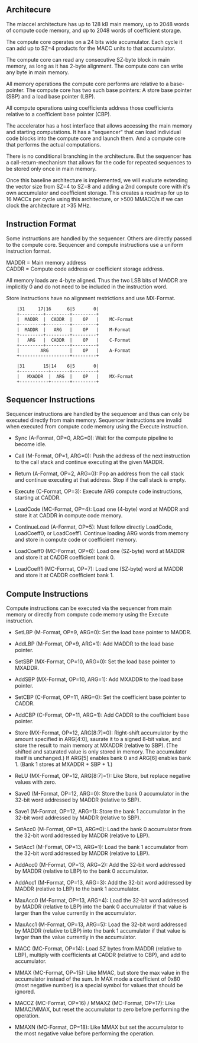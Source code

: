 Architecure
-----------

The mlaccel architecture has up to 128 kB main memory, up to 2048 words of
compute code memory, and up to 2048 words of coefficient storage.

The compute core operates on a 24 bits wide accumulator. Each cycle it can
add up to SZ=4 products for the MACC units to that accumulator.

The compute core can read any consecutive SZ-byte block in main memory, as long
as it has 2-byte alignment. The compute core can write any byte in main memory.

All memory operations the compute core performs are relative to a base-pointer.
The compute core has two such base pointers: A store base pointer (SBP) and a
load base pointer (LBP).

All compute operations using coefficients address those coefficients relative
to a coefficient base pointer (CBP).

The accelerator has a host interface that allows accessing the main memory and
starting computations. It has a "sequencer" that can load individual code
blocks into the compute core and launch them. And a compute core that performs
the actual computations.

There is no conditional branching in the architecture. But the sequencer has
a call-return-mechanism that allows for the code for repeated sequences to be
stored only once in main memory.

Once this baseline architecture is implemented, we will evaluate extending
the vector size from SZ=4 to SZ=8 and adding a 2nd compute core with it's own
accumulator and coefficient storage. This creates a roadmap for up to 16 MACCs
per cycle using this architecture, or >500 MMACC/s if we can clock the
architecture at >35 MHz.


Instruction Format
------------------

Some instructions are handled by the sequencer. Others are directly passed
to the compute core. Sequencer and compute instructions use a uniform instruction
format.

MADDR = Main memory address  
CADDR = Compute code address or coefficient storage address.

All memory loads are 4-byte aligned. Thus the two LSB bits of MADDR are
implicitly 0 and do not need to be included in the instruction word.

Store instructions have no alignment restrictions and use MX-Format.

```
    |31     17|16      6|5       0|
    +---------+---------+---------+
    |  MADDR  |  CADDR  |    OP   |    MC-Format
    +---------+---------+---------+
    |  MADDR  |   ARG   |    OP   |    M-Format
    +---------+---------+---------+
    |   ARG   |  CADDR  |    OP   |    C-Format
    +---------+---------+---------+
    |        ARG        |    OP   |    A-Format
    +-------------------+---------+

    |31       15|14    6|5       0|
    +-----------+-------+---------+
    |   MXADDR  |  ARG  |    OP   |    MX-Format
    +-----------+-------+---------+
```

Sequencer Instructions
----------------------

Sequencer instructions are handled by the sequencer and thus can only be executed
directly from main memory. Sequencer instructions are invalid when executed from
compute code memory using the Execute instruction.

- Sync (A-Format, OP=0, ARG=0): Wait for the compute pipeline to become idle.

- Call (M-Format, OP=1, ARG=0): Push the address of the next instruction to the call
stack and continue executing at the given MADDR.

- Return (A-Format, OP=2, ARG=0): Pop an address from the call stack and continue
executing at that address. Stop if the call stack is empty.

- Execute (C-Format, OP=3): Execute ARG compute code instructions, starting at CADDR.

- LoadCode (MC-Format, OP=4): Load one (4-byte) word at MADDR and store it at CADDR in
compute code memory.

- ContinueLoad (A-Format, OP=5): Must follow directly LoadCode, LoadCoeff0, or LoadCoeff1.
Continue loading ARG words from memory and store in compute code or coefficient memory.

- LoadCoeff0 (MC-Format, OP=6): Load one (SZ-byte) word at MADDR and store it at CADDR
coefficient bank 0.

- LoadCoeff1 (MC-Format, OP=7): Load one (SZ-byte) word at MADDR and store it at CADDR
coefficient bank 1.


Compute Instructions
--------------------

Compute instructions can be executed via the sequencer from main memory or directly
from compute code memory using the Execute instruction.

- SetLBP (M-Format, OP=9, ARG=0): Set the load base pointer to MADDR.

- AddLBP (M-Format, OP=9, ARG=1): Add MADDR to the load base pointer.

- SetSBP (MX-Format, OP=10, ARG=0): Set the load base pointer to MXADDR.

- AddSBP (MX-Format, OP=10, ARG=1): Add MXADDR to the load base pointer.

- SetCBP (C-Format, OP=11, ARG=0): Set the coefficient base pointer to CADDR.

- AddCBP (C-Format, OP=11, ARG=1): Add CADDR to the coefficient base pointer.

- Store (MX-Format, OP=12, ARG[8:7]=0): Right-shift accumulator by the amount
specified in ARG[4:0], saurate it to a signed 8-bit value, and store the result
to main memory at MXADDR (relative to SBP). (The shifted and saturated value is
only stored in memory. The accumulator itself is unchanged.) If ARG[5] enables
bank 0 and ARG[6] enables bank 1. (Bank 1 stores at MXADDR + SBP + 1.)

- ReLU (MX-Format, OP=12, ARG[8:7]=1): Like Store, but replace negative values
with zero.

- Save0 (M-Format, OP=12, ARG=0): Store the bank 0 accumulator in the 32-bit
word addressed by MADDR (relative to SBP).

- Save1 (M-Format, OP=12, ARG=1): Store the bank 1 accumulator in the 32-bit
word addressed by MADDR (relative to SBP).

- SetAcc0 (M-Format, OP=13, ARG=0): Load the bank 0 accumulator from the 32-bit
word addressed by MADDR (relative to LBP).

- SetAcc1 (M-Format, OP=13, ARG=1): Load the bank 1 accumulator from the 32-bit
word addressed by MADDR (relative to LBP).

- AddAcc0 (M-Format, OP=13, ARG=2): Add the 32-bit word addressed by MADDR (relative
to LBP) to the bank 0 accumulator.

- AddAcc1 (M-Format, OP=13, ARG=3): Add the 32-bit word addressed by MADDR (relative
to LBP) to the bank 1 accumulator.

- MaxAcc0 (M-Format, OP=13, ARG=4): Load the 32-bit word addressed by MADDR (relative
to LBP) into the bank 0 accumulator if that value is larger than the value currently in
the accumulator.

- MaxAcc1 (M-Format, OP=13, ARG=5): Load the 32-bit word addressed by MADDR (relative
to LBP) into the bank 1 accumulator if that value is larger than the value currently in
the accumulator.

- MACC (MC-Format, OP=14): Load SZ bytes from MADDR (relative to LBP), multiply with
coefficients at CADDR (relative to CBP), and add to accumulator.

- MMAX (MC-Format, OP=15): Like MMAC, but store the max value in the accumulator instead
of the sum. In MAX mode a coefficient of 0x80 (most negative number) is a special symbol
for values that should be ignored.

- MACCZ (MC-Format, OP=16) / MMAXZ (MC-Format, OP=17): Like MMAC/MMAX, but reset the
accumulator to zero before performing the operation.

- MMAXN (MC-Format, OP=18): Like MMAX but set the accumulator to the most negative value
before performing the operation.
